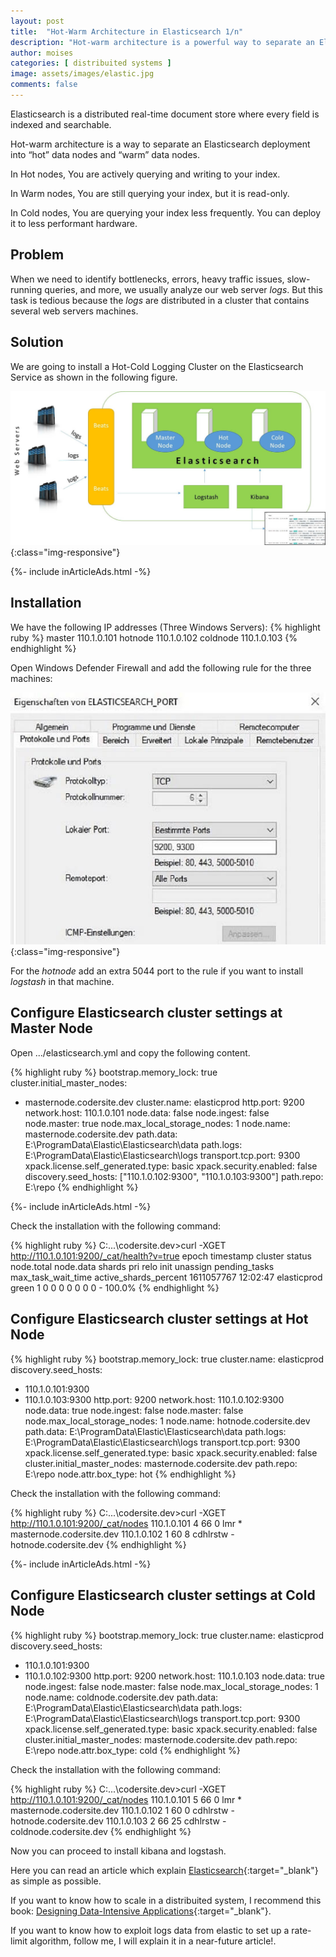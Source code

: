 ```yaml
---
layout: post
title:  "Hot-Warm Architecture in Elasticsearch 1/n"
description: "Hot-warm architecture is a powerful way to separate an Elasticsearch deployment into “hot” data nodes and “warm” data nodes."
author: moises
categories: [ distribuited systems ]
image: assets/images/elastic.jpg
comments: false
---
```


Elasticsearch is a distributed real-time document store where every field is indexed and searchable.

Hot-warm architecture is a way to separate an Elasticsearch deployment into “hot” data nodes and “warm” data nodes. 

In Hot nodes, You are actively querying and writing to your index.

In Warm nodes, You are still querying your index, but it is read-only. 

In Cold nodes, You are querying your index less frequently. You can deploy it to less performant hardware.

## Problem

When we need to identify bottlenecks, errors, heavy traffic issues, slow-running queries, and more, we usually analyze our web server *logs*.
But this task is tedious because the *logs* are distributed in a cluster that contains several web servers machines.

## Solution

We are going to install a Hot-Cold Logging Cluster on the Elasticsearch Service as shown in the following figure.

![hot-warm-architecture](/assets/images/hot-warm-elastic.jpg){:class="img-responsive"}

<div>
{%- include inArticleAds.html -%}
</div>

## Installation

We have the following IP addresses (Three Windows Servers):
{% highlight ruby %}
master   110.1.0.101
hotnode  110.1.0.102
coldnode 110.1.0.103
{% endhighlight %}

Open Windows Defender Firewall and add the following rule for the three machines:

![firewall](/assets/images/firewall.jpg){:class="img-responsive"}

For the *hotnode* add an extra 5044 port to the rule if you want to install *logstash* in that machine.

## Configure Elasticsearch cluster settings at Master Node

Open .../elasticsearch.yml and copy the following content.

{% highlight ruby %}
bootstrap.memory_lock: true
cluster.initial_master_nodes:
  - masternode.codersite.dev
cluster.name: elasticprod
http.port: 9200
network.host: 110.1.0.101
node.data: false
node.ingest: false
node.master: true
node.max_local_storage_nodes: 1
node.name: masternode.codersite.dev
path.data: E:\ProgramData\Elastic\Elasticsearch\data
path.logs: E:\ProgramData\Elastic\Elasticsearch\logs
transport.tcp.port: 9300
xpack.license.self_generated.type: basic
xpack.security.enabled: false
discovery.seed_hosts: ["110.1.0.102:9300", "110.1.0.103:9300"]
path.repo: E:\repo
{% endhighlight %}

<div>
{%- include inArticleAds.html -%}
</div>

Check the installation with the following command:

{% highlight ruby %}
C:\...\codersite.dev>curl -XGET http://110.1.0.101:9200/_cat/health?v=true
epoch      timestamp cluster     status node.total node.data shards pri relo init unassign pending_tasks max_task_wait_time active_shards_percent
1611057767 12:02:47  elasticprod green           1         0      0   0    0    0        0             0                  -                100.0%
{% endhighlight %}

## Configure Elasticsearch cluster settings at Hot Node

{% highlight ruby %}
bootstrap.memory_lock: true
cluster.name: elasticprod
discovery.seed_hosts:
  - 110.1.0.101:9300
  - 110.1.0.103:9300
http.port: 9200
network.host: 110.1.0.102:9300
node.data: true
node.ingest: false
node.master: false
node.max_local_storage_nodes: 1
node.name: hotnode.codersite.dev
path.data: E:\ProgramData\Elastic\Elasticsearch\data
path.logs: E:\ProgramData\Elastic\Elasticsearch\logs
transport.tcp.port: 9300
xpack.license.self_generated.type: basic
xpack.security.enabled: false
cluster.initial_master_nodes: masternode.codersite.dev
path.repo: E:\repo
node.attr.box_type: hot
{% endhighlight %}

Check the installation with the following command:

{% highlight ruby %}
C:\...\codersite.dev>curl -XGET http://110.1.0.101:9200/_cat/nodes
110.1.0.101 4 66 0    lmr      * masternode.codersite.dev
110.1.0.102 1 60 8    cdhlrstw - hotnode.codersite.dev
{% endhighlight %}

<div>
{%- include inArticleAds.html -%}
</div>

## Configure Elasticsearch cluster settings at Cold Node

{% highlight ruby %}
bootstrap.memory_lock: true
cluster.name: elasticprod
discovery.seed_hosts:
  - 110.1.0.101:9300
  - 110.1.0.102:9300
http.port: 9200
network.host: 110.1.0.103
node.data: true
node.ingest: false
node.master: false
node.max_local_storage_nodes: 1
node.name: coldnode.codersite.dev
path.data: E:\ProgramData\Elastic\Elasticsearch\data
path.logs: E:\ProgramData\Elastic\Elasticsearch\logs
transport.tcp.port: 9300
xpack.license.self_generated.type: basic
xpack.security.enabled: false
cluster.initial_master_nodes: masternode.codersite.dev
path.repo: E:\repo
node.attr.box_type: cold
{% endhighlight %}

Check the installation with the following command:

{% highlight ruby %}
C:\...\codersite.dev>curl -XGET http://110.1.0.101:9200/_cat/nodes
110.1.0.101 5 66  0    lmr      * masternode.codersite.dev
110.1.0.102 1 60  0    cdhlrstw - hotnode.codersite.dev
110.1.0.103 2 66 25    cdhlrstw - coldnode.codersite.dev
{% endhighlight %}

Now you can proceed to install kibana and logstash.

Here you can read an article which explain [Elasticsearch](https://medium.com/@m.konda/just-elasticsearch-2-n-architecture-1fe4818c64aa){:target="_blank"} as simple as possible.

If you want to know how to scale in a distribuited system, I recommend this book: [Designing Data-Intensive Applications](https://amzn.to/3rpxj15){:target="_blank"}.

If you want to know how to exploit logs data from elastic to set up a rate-limit algorithm, follow me, I will explain it in a near-future article!.
